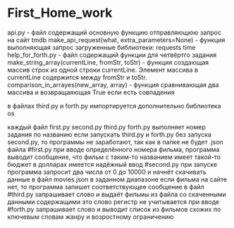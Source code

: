 # First_Home_work
api.py - файл содержащий основную функцию отправляющюю запрос на сайт tmdb
  make_api_request(what, extra_parameters=None) - функция выполняющая запрос
загруженные библиотеки:
      requests
      time
help_for_forth.py - файл содержащий функции для четвёртго задания
  make_string_array(currentLine, fromStr, toStr) - функция создающая массив строк из одной строки currentLine. Элемент массива в    currentLine содержится между fromStr и toStr.
  comparison_in_arrayes(new_array, array) - функция сравнивающая два массива и возвращаяющая True если есть совпадения
  
в файлах third.py и forth.py импортируется дополнительно библиотека os

каждый файл
first.py
second.py
third.py
forth.py
выполняет номер задания по названию
если запускать third.py и forth.py без запуска second.py, то программы не заработают, так как в папке не будет .json файла
#first.py
при вводе определённого номера фильма, программа выводит сообщение, что фильм с таким-то названием имеет такой-то бюджет в долларах
имеется надёжный ввод
#second.py
при запуске программа запросит два числа от 0 до 10000 и начнёт скачивать данные в файл movies.json в заданном диапазоне
если фильма на сайте нет, то программа запишет соответствующее сообщение в файл
#third.py
запрашивает слово и выдаёт фильмы из файла со скаченными данными содержащими это слово
регистр не учитывается при вводе
#forth.py
запрашивает слово и выводит список из фильмов схожих по ключевым словам жанру и возростному ограничению


